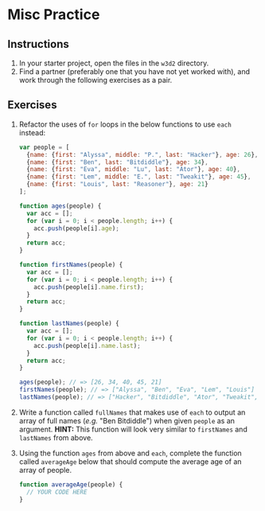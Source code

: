 # Misc Practice

## Instructions

1. In your starter project, open the files in the `w3d2` directory. 
2. Find a partner (preferably one that you have not yet worked with), and work
   through the following exercises as a pair.

## Exercises

1. Refactor the uses of `for` loops in the below functions to use `each`
   instead:

   ```js
   var people = [
     {name: {first: "Alyssa", middle: "P.", last: "Hacker"}, age: 26},
     {name: {first: "Ben", last: "Bitdiddle"}, age: 34},
     {name: {first: "Eva", middle: "Lu", last: "Ator"}, age: 40},
     {name: {first: "Lem", middle: "E.", last: "Tweakit"}, age: 45},
     {name: {first: "Louis", last: "Reasoner"}, age: 21}
   ];

   function ages(people) {
     var acc = [];
     for (var i = 0; i < people.length; i++) {
       acc.push(people[i].age);
     }
     return acc;
   }

   function firstNames(people) {
     var acc = [];
     for (var i = 0; i < people.length; i++) {
       acc.push(people[i].name.first);
     }
     return acc;
   }

   function lastNames(people) {
     var acc = [];
     for (var i = 0; i < people.length; i++) {
       acc.push(people[i].name.last);
     }
     return acc;
   }

   ages(people); // => [26, 34, 40, 45, 21]
   firstNames(people); // => ["Alyssa", "Ben", "Eva", "Lem", "Louis"]
   lastNames(people); // => ["Hacker", "Bitdiddle", "Ator", "Tweakit", "Reasoner"]
   ```

2. Write a function called `fullNames` that makes use of `each` to output an
   array of full names (*e.g.* "Ben Bitdiddle") when given `people` as an
   argument. **HINT:** This function will look very similar to `firstNames` and
   `lastNames` from above.

3. Using the function `ages` from above and `each`, complete the function called
   `averageAge` below that should compute the average age of an array of people.

   ```js
   function averageAge(people) {
     // YOUR CODE HERE
   }
   ```